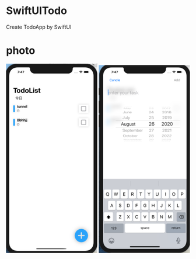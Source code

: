 # SwiftUITodo
Create TodoApp by SwiftUI
# photo
<p align="left">
  <img src="https://github.com/Ricky-yu/SwiftUITodo/blob/master/TodoList/TodoList/screen1.png" width="250" title="hover text">
  <img src="https://github.com/Ricky-yu/SwiftUITodo/blob/master/TodoList/TodoList/screen2.png" width="250" title="hover text">
</p>
